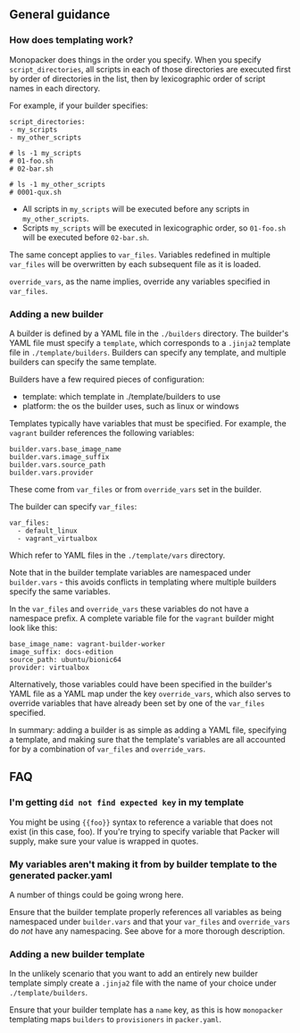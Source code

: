## General guidance

### How does templating work?

Monopacker does things in the order you specify.
When you specify `script_directories`, all scripts in each of those directories are
executed first by order of directories in the list, then by lexicographic order
of script names in each directory.

For example, if your builder specifies:

```
script_directories:
- my_scripts
- my_other_scripts

# ls -1 my_scripts
# 01-foo.sh
# 02-bar.sh

# ls -1 my_other_scripts
# 0001-qux.sh
```

- All scripts in `my_scripts` will be executed before any scripts in `my_other_scripts`.
- Scripts `my_scripts` will be executed in lexicographic order, so `01-foo.sh` will
  be executed before `02-bar.sh`.

The same concept applies to `var_files`. Variables redefined in multiple `var_files`
will be overwritten by each subsequent file as it is loaded.

`override_vars`, as the name implies, override any variables specified in `var_files`.

### Adding a new builder

A builder is defined by a YAML file in the `./builders` directory.
The builder's YAML file must specify a `template`, which corresponds
to a `.jinja2` template file in `./template/builders`. Builders can specify
any template, and multiple builders can specify the same template.

Builders have a few required pieces of configuration:

- template: which template in ./template/builders to use
- platform: the os the builder uses, such as linux or windows

Templates typically have variables that must be specified. For example,
the `vagrant` builder references the following variables:

```
builder.vars.base_image_name
builder.vars.image_suffix
builder.vars.source_path
builder.vars.provider
```

These come from `var_files` or from `override_vars` set in the builder.

The builder can specify `var_files`:

```
var_files:
  - default_linux
  - vagrant_virtualbox
```

Which refer to YAML files in the `./template/vars` directory.

Note that in the builder template variables are namespaced under `builder.vars` -
this avoids conflicts in templating where multiple builders specify the same variables.

In the `var_files` and `override_vars` these variables do not have a namespace prefix.
A complete variable file for the `vagrant` builder might look like this:

```
base_image_name: vagrant-builder-worker
image_suffix: docs-edition
source_path: ubuntu/bionic64
provider: virtualbox
```

Alternatively, those variables could have been specified in the builder's YAML file
as a YAML map under the key `override_vars`, which also serves to override variables
that have already been set by one of the `var_files` specified.

In summary: adding a builder is as simple as adding a YAML file, specifying a template,
and making sure that the template's variables are all accounted for by a combination of
`var_files` and `override_vars`.

## FAQ

### I'm getting `did not find expected key` in my template

You might be using `{{foo}}` syntax to reference a variable that does not exist (in this case, foo).
If you're trying to specify variable that Packer will supply, make sure your value is wrapped in quotes.

### My variables aren't making it from by builder template to the generated packer.yaml

A number of things could be going wrong here.

Ensure that the builder template properly
references all variables as being namespaced under `builder.vars` and that your `var_files`
and `override_vars` do _not_ have any namespacing. See above for a more thorough description.

### Adding a new builder template

In the unlikely scenario that you want to add an entirely new builder template
simply create a `.jinja2` file with the name of your choice under `./template/builders`.

Ensure that your builder template has a `name` key, as this is how `monopacker` templating
maps `builders` to `provisioners` in `packer.yaml`.
